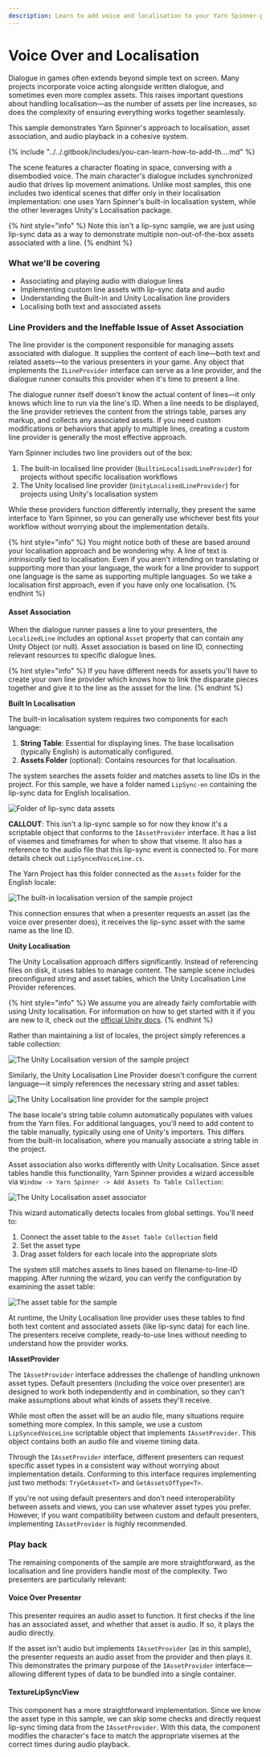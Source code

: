 ```yaml
---
description: Learn to add voice and localisation to your Yarn Spinner-powered projects.
---
```


# Voice Over and Localisation

Dialogue in games often extends beyond simple text on screen. Many projects incorporate voice acting alongside written dialogue, and sometimes even more complex assets. This raises important questions about handling localisation—as the number of assets per line increases, so does the complexity of ensuring everything works together seamlessly.

This sample demonstrates Yarn Spinner's approach to localisation, asset association, and audio playback in a cohesive system.

{% include "../../.gitbook/includes/you-can-learn-how-to-add-th....md" %}

The scene features a character floating in space, conversing with a disembodied voice. The main character's dialogue includes synchronized audio that drives lip movement animations. Unlike most samples, this one includes two identical scenes that differ only in their localisation implementation: one uses Yarn Spinner's built-in localisation system, while the other leverages Unity's Localisation package.

{% hint style="info" %}
Note this isn't a lip-sync sample, we are just using lip-sync data as a way to demonstrate multiple non-out-of-the-box assets associated with a line.
{% endhint %}

### What we'll be covering

* Associating and playing audio with dialogue lines
* Implementing custom line assets with lip-sync data and audio
* Understanding the Built-in and Unity Localisation line providers
* Localising both text and associated assets

### Line Providers and the Ineffable Issue of Asset Association

The line provider is the component responsible for managing assets associated with dialogue. It supplies the content of each line—both text and related assets—to the various presenters in your game. Any object that implements the `ILineProvider` interface can serve as a line provider, and the dialogue runner consults this provider when it's time to present a line.

The dialogue runner itself doesn't know the actual content of lines—it only knows which line to run via the line's ID. When a line needs to be displayed, the line provider retrieves the content from the strings table, parses any markup, and collects any associated assets. If you need custom modifications or behaviors that apply to multiple lines, creating a custom line provider is generally the most effective approach.

Yarn Spinner includes two line providers out of the box:

1. The built-in localised line provider (`BuiltinLocalisedLineProvider`) for projects without specific localisation workflows
2. The Unity localised line provider (`UnityLocalisedLineProvider`) for projects using Unity's localisation system

While these providers function differently internally, they present the same interface to Yarn Spinner, so you can generally use whichever best fits your workflow without worrying about the implementation details.

{% hint style="info" %}
You might notice both of these are based around your localisation approach and be wondering why. A line of text is _intrinsically_ tied to localisation. Even if you aren't intending on translating or supporting more than your language, the work for a line provider to support one language is the same as supporting multiple languages. So we take a localisation first approach, even if you have only one localisation.
{% endhint %}

#### Asset Association

When the dialogue runner passes a line to your presenters, the `LocalizedLine` includes an optional `Asset` property that can contain any Unity Object (or null). Asset association is based on line ID, connecting relevant resources to specific dialogue lines.

{% hint style="info" %}
If you have different needs for assets you'll have to create your own line provider which knows how to link the disparate pieces together and give it to the line as the assset for the line.
{% endhint %}

**Built In Localisation**

The built-in localisation system requires two components for each language:

1. **String Table**: Essential for displaying lines. The base localisation (typically English) is automatically configured.
2. **Assets Folder** (optional): Contains resources for that localisation.

The system searches the assets folder and matches assets to line IDs in the project. For this sample, we have a folder named `LipSync-en` containing the lip-sync data for English localisation.

![Folder of lip-sync data assets](../../.gitbook/assets/built-in-1.png)

**CALLOUT**: This isn't a lip-sync sample so for now they know it's a scriptable object that conforms to the `IAssetProvider` interface. It has a list of visemes and timeframes for when to show that viseme. It also has a reference to the audio file that this lip-sync event is connected to. For more details check out `LipSyncedVoiceLine.cs`.

The Yarn Project has this folder connected as the `Assets` folder for the English locale:

![The built-in localisation version of the sample project](../../.gitbook/assets/built-in-2.png)

This connection ensures that when a presenter requests an asset (as the voice over presenter does), it receives the lip-sync asset with the same name as the line ID.

**Unity Localisation**

The Unity Localisation approach differs significantly. Instead of referencing files on disk, it uses tables to manage content. The sample scene includes preconfigured string and asset tables, which the Unity Localisation Line Provider references.

{% hint style="info" %}
We assume you are already fairly comfortable with using Unity localisation. For information on how to get started with it if you are new to it, check out the [official Unity docs](https://docs.unity3d.com/Packages/com.unity.localization@1.5/manual/QuickStartGuideWithVariants.html).
{% endhint %}

Rather than maintaining a list of locales, the project simply references a table collection:

![The Unity Localisation version of the sample project](../../.gitbook/assets/unity-loc-1.png)

Similarly, the Unity Localisation Line Provider doesn't configure the current language—it simply references the necessary string and asset tables:

![The Unity Localisation line provider for the sample project](https://claude.ai/chat/images/unity-loc-4.png)

The base locale's string table column automatically populates with values from the Yarn files. For additional languages, you'll need to add content to the table manually, typically using one of Unity's importers. This differs from the built-in localisation, where you manually associate a string table in the project.

Asset association also works differently with Unity Localisation. Since asset tables handle this functionality, Yarn Spinner provides a wizard accessible via `Window -> Yarn Spinner -> Add Assets To Table Collection`:

![The Unity Localisation asset associator](https://claude.ai/chat/images/unity-loc-2.png)

This wizard automatically detects locales from global settings. You'll need to:

1. Connect the asset table to the `Asset Table Collection` field
2. Set the asset type
3. Drag asset folders for each locale into the appropriate slots

The system still matches assets to lines based on filename-to-line-ID mapping. After running the wizard, you can verify the configuration by examining the asset table:

![The asset table for the sample](https://claude.ai/chat/images/unity-loc-3.png)

At runtime, the Unity Localisation line provider uses these tables to find both text content and associated assets (like lip-sync data) for each line. The presenters receive complete, ready-to-use lines without needing to understand how the provider works.

**IAssetProvider**

The `IAssetProvider` interface addresses the challenge of handling unknown asset types. Default presenters (including the voice over presenter) are designed to work both independently and in combination, so they can't make assumptions about what kinds of assets they'll receive.

While most often the asset will be an audio file, many situations require something more complex. In this sample, we use a custom `LipSyncedVoiceLine` scriptable object that implements `IAssetProvider`. This object contains both an audio file and viseme timing data.

Through the `IAssetProvider` interface, different presenters can request specific asset types in a consistent way without worrying about implementation details. Conforming to this interface requires implementing just two methods: `TryGetAsset<T>` and `GetAssetsOfType<T>`.

If you're not using default presenters and don't need interoperability between assets and views, you can use whatever asset types you prefer. However, if you want compatibility between custom and default presenters, implementing `IAssetProvider` is highly recommended.

### Play back

The remaining components of the sample are more straightforward, as the localisation and line providers handle most of the complexity. Two presenters are particularly relevant:

#### Voice Over Presenter

This presenter requires an audio asset to function. It first checks if the line has an associated asset, and whether that asset is audio. If so, it plays the audio directly.

If the asset isn't audio but implements `IAssetProvider` (as in this sample), the presenter requests an audio asset from the provider and then plays it. This demonstrates the primary purpose of the `IAssetProvider` interface—allowing different types of data to be bundled into a single container.

#### TextureLipSyncView

This component has a more straightforward implementation. Since we know the asset type in this sample, we can skip some checks and directly request lip-sync timing data from the `IAssetProvider`. With this data, the component modifies the character's face to match the appropriate visemes at the correct times during audio playback.
